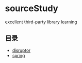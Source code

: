 # sourceStudy
excellent third-party library learning

## 目录

- [disruptor](disruptor/README.md)
- [spring](spring/README.md)


